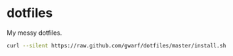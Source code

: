 dotfiles
========

My messy dotfiles.


``` sh
curl --silent https://raw.github.com/gwarf/dotfiles/master/install.sh | sh
```
